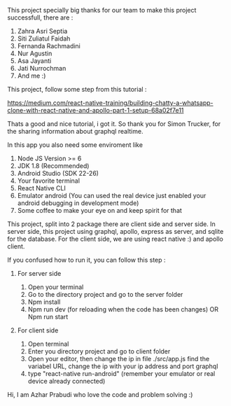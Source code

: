 This project specially big thanks for our team to make this project successfull, there are :

1. Zahra Asri Septia
2. Siti Zuliatul Faidah
3. Fernanda Rachmadini
4. Nur Agustin
5. Asa Jayanti
6. Jati Nurrochman
7. And me :)

This project, follow some step from this tutorial :

https://medium.com/react-native-training/building-chatty-a-whatsapp-clone-with-react-native-and-apollo-part-1-setup-68a02f7e11

Thats a good and nice tutorial, i got it. So thank you for Simon Trucker, for the sharing information about graphql realtime.

In this app you also need some enviroment like

1. Node JS Version >= 6
2. JDK 1.8 (Recommended)
3. Android Studio (SDK 22-26)
4. Your favorite terminal
5. React Native CLI
6. Emulator android (You can used the real device just enabled your android debugging in development mode)
7. Some coffee to make your eye on and keep spirit for that

This project, split into 2 package there are client side and server side. In server side, this project using graphql, apollo, express as server, and sqlite for the database. For the client side, we are using react native :) and apollo client.

If you confused how to run it, you can follow this step :

1. For server side
    1. Open your terminal
    2. Go to the directory project and go to the server folder
    3. Npm install
    4. Npm run dev (for reloading when the code has been changes) OR Npm run start 

2. For client side
    1. Open terminal
    2. Enter you directory project and go to client folder
    3. Open your editor, then change the ip in file ./src/app.js find the variabel URL, change the ip with your ip address and port graphql
    4. type "react-native run-android" (remember your emulator or real device already connected)



Hi, I am Azhar Prabudi who love the code and problem solving :)